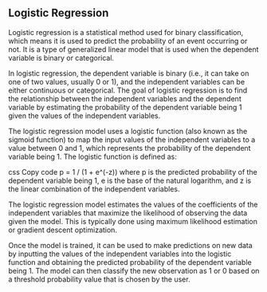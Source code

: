## Logistic Regression

Logistic regression is a statistical method used for binary classification, which means it is used to predict the probability of an event occurring or not. It is a type of generalized linear model that is used when the dependent variable is binary or categorical.

In logistic regression, the dependent variable is binary (i.e., it can take on one of two values, usually 0 or 1), and the independent variables can be either continuous or categorical. The goal of logistic regression is to find the relationship between the independent variables and the dependent variable by estimating the probability of the dependent variable being 1 given the values of the independent variables.

The logistic regression model uses a logistic function (also known as the sigmoid function) to map the input values of the independent variables to a value between 0 and 1, which represents the probability of the dependent variable being 1. The logistic function is defined as:

css Copy code p = 1 / (1 + e^(-z)) where p is the predicted probability of the dependent variable being 1, e is the base of the natural logarithm, and z is the linear combination of the independent variables.

The logistic regression model estimates the values of the coefficients of the independent variables that maximize the likelihood of observing the data given the model. This is typically done using maximum likelihood estimation or gradient descent optimization.

Once the model is trained, it can be used to make predictions on new data by inputting the values of the independent variables into the logistic function and obtaining the predicted probability of the dependent variable being 1. The model can then classify the new observation as 1 or 0 based on a threshold probability value that is chosen by the user.

